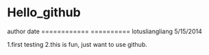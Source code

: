 Hello_github
============

author                        date
============               ==========
lotusliangliang             5/15/2014

1.first testing
2.this is fun, just want to use github.
